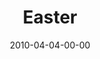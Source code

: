 ---
layout: message
category: message
series: "Free"
title: "Easter"
date: 2010-04-04-00-00
message_id: 611
sc-permalink-url: "http://soundcloud.com/crdschurch/easter-2010"
audio: "http://s3.amazonaws.com/crossroads-media/messages/audio/Easter2010.mp3"
audio-duration: "29:53"
program: "http://s3.amazonaws.com/crossroads-media/documents/04_03-04_10Program.pdf"
description: "Brian Tome talks about how Jesus endured the ultimate rejection and returned from the dead."
video: "http://s3.amazonaws.com/crossroads-media/messages/video/Easter2010.mp4"
video-duration: "29:53"
yt-embed-url: "//www.youtube.com/embed/pFuQtdA__NE"
video-image: "http://s3.amazonaws.com/crossroads-media/images/Easter2010-still.jpg"
tag: 
 - easter
 - free
 - resurrection
explicit: false
---